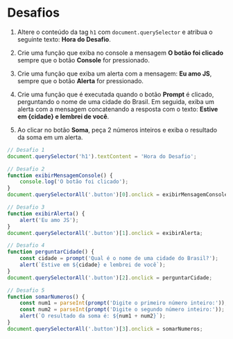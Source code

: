 # Desafios

1. Altere o conteúdo da tag `h1` com `document.querySelector` e atribua o seguinte texto: **Hora do Desafio**.

2. Crie uma função que exiba no console a mensagem **O botão foi clicado** sempre que o botão **Console** for pressionado.

3. Crie uma função que exiba um alerta com a mensagem: **Eu amo JS**, sempre que o botão **Alerta** for pressionado.

4. Crie uma função que é executada quando o botão **Prompt** é clicado, perguntando o nome de uma cidade do Brasil. Em seguida, exiba um alerta com a mensagem concatenando a resposta com o texto: **Estive em {cidade} e lembrei de você**.

5. Ao clicar no botão **Soma**, peça 2 números inteiros e exiba o resultado da soma em um alerta.
```javascript
// Desafio 1
document.querySelector('h1').textContent = 'Hora do Desafio';

// Desafio 2
function exibirMensagemConsole() {
    console.log('O botão foi clicado');
}
document.querySelectorAll('.button')[0].onclick = exibirMensagemConsole;

// Desafio 3
function exibirAlerta() {
    alert('Eu amo JS');
}
document.querySelectorAll('.button')[1].onclick = exibirAlerta;

// Desafio 4
function perguntarCidade() {
    const cidade = prompt('Qual é o nome de uma cidade do Brasil?');
    alert(`Estive em ${cidade} e lembrei de você`);
}
document.querySelectorAll('.button')[2].onclick = perguntarCidade;

// Desafio 5
function somarNumeros() {
    const num1 = parseInt(prompt('Digite o primeiro número inteiro:'));
    const num2 = parseInt(prompt('Digite o segundo número inteiro:'));
    alert(`O resultado da soma é: ${num1 + num2}`);
}
document.querySelectorAll('.button')[3].onclick = somarNumeros;
```